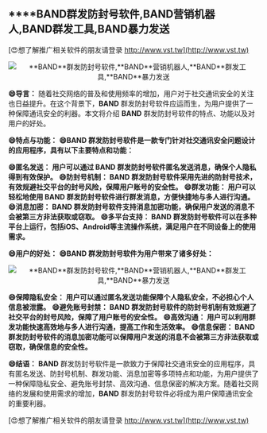 ## ****BAND**群发防封号软件,**BAND**营销机器人,**BAND**群发工具,**BAND**暴力发送**

[😍想了解推广相关软件的朋友请登录 http://www.vst.tw](http://www.vst.tw)

 <center><img src="https://vst.tw/MP4/tuiguang/png/8.png" alt="**BAND**群发防封号软件,**BAND**营销机器人,**BAND**群发工具,**BAND**暴力发送"></center>

**😄导言：**
随着社交网络的普及和使用频率的增加，用户对于社交通讯安全的关注也日益提升。在这个背景下，**BAND** 群发防封号软件应运而生，为用户提供了一种保障通讯安全的利器。本文将介绍 **BAND** 群发防封号软件的特点、功能以及对用户的好处。

**😄特点与功能：**
**😄**BAND** 群发防封号软件是一款专门针对社交通讯安全问题设计的应用程序，具有以下主要特点和功能：**

**😄匿名发送： 用户可以通过 **BAND** 群发防封号软件匿名发送消息，确保个人隐私得到有效保护。**
**😄防封号机制： **BAND** 群发防封号软件采用先进的防封号技术，有效规避社交平台的封号风险，保障用户账号的安全性。**
**😄群发功能： 用户可以轻松地使用 **BAND** 群发防封号软件进行群发消息，方便快捷地与多人进行沟通。**
**😄消息加密： **BAND** 群发防封号软件支持消息加密功能，确保用户发送的消息不会被第三方非法获取或窃取。**
**😄多平台支持： **BAND** 群发防封号软件可以在多种平台上运行，包括iOS、Android等主流操作系统，满足用户在不同设备上的使用需求。**

**😄用户的好处：**
**😄**BAND** 群发防封号软件为用户带来了诸多好处：**

 <center><img src="https://vst.tw/MP4/tuiguang/png/3.png" alt="**BAND**群发防封号软件,**BAND**营销机器人,**BAND**群发工具,**BAND**暴力发送"></center>

**😄保障隐私安全： 用户可以通过匿名发送功能保障个人隐私安全，不必担心个人信息被泄露。**
**😄避免账号封禁： **BAND** 群发防封号软件的防封号机制有效规避了社交平台的封号风险，保障了用户账号的安全性。**
**😄高效沟通： 用户可以利用群发功能快速高效地与多人进行沟通，提高工作和生活效率。**
**😄信息保密： **BAND** 群发防封号软件的消息加密功能可以保障用户发送的消息不会被第三方非法获取或窃取，确保信息的安全性。**

**😄结语：**
**BAND** 群发防封号软件是一款致力于保障社交通讯安全的应用程序，具有匿名发送、防封号机制、群发功能、消息加密等多项特点和功能，为用户提供了一种保障隐私安全、避免账号封禁、高效沟通、信息保密的解决方案。随着社交网络的发展和使用需求的增加，**BAND** 群发防封号软件必将成为用户保障通讯安全的重要利器。

[😍想了解推广相关软件的朋友请登录 http://www.vst.tw](http://www.vst.tw)



